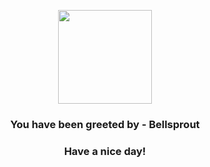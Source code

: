 <p align="center">
    <img src="https://raw.githubusercontent.com/PokeAPI/sprites/master/sprites/pokemon/69.png" width="150" height="150">
</p>
<h3 align="center">You have been greeted by - <b>Bellsprout</b></h3>
<h3 align="center">Have a nice day!</h3>
